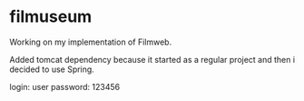 # filmuseum
Working on my implementation of Filmweb.

Added tomcat dependency because it started as a regular project and then i decided to use Spring.

login: user
password: 123456
